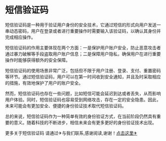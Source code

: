 # 短信验证码

短信验证码是一种用于验证用户身份的安全技术，它通过短信的形式向用户发送一串动态密码，用户在登录或者进行重要操作时需要输入该验证码，以确认其身份并完成相应操作。

短信验证码的作用主要体现在两个方面：一是保护用户账户安全，防止恶意攻击者通过暴力破解等手段盗取用户账户信息；二是保障用户隐私，确保用户在进行重要操作时能够获得额外的安全保障。

短信验证码的使用场景非常广泛，包括但不限于用户注册、登录、支付、重置密码等环节。通过短信验证码，用户可以在第一时间收到安全通知，并且及时采取相应的措施，有效地保护了用户的账户安全。

然而，短信验证码也存在一些问题，比如短信可能会延迟到达或者丢失，从而影响用户体验。同时，短信验证码也容易受到网络攻击，存在一定的安全隐患。因此，未来可能会有更加安全、便捷的身份验证技术取代短信验证码。

总的来说，短信验证码作为一种简单有效的身份验证方式，在当前阶段仍然具有重要的意义。随着科技的不断进步，相信未来会有更多更好的身份验证技术出现。

更多关于短信验证码 请通过✈与我们联系,感谢阅读,谢谢！[点击这里✈](https://t.me/lm66bot)